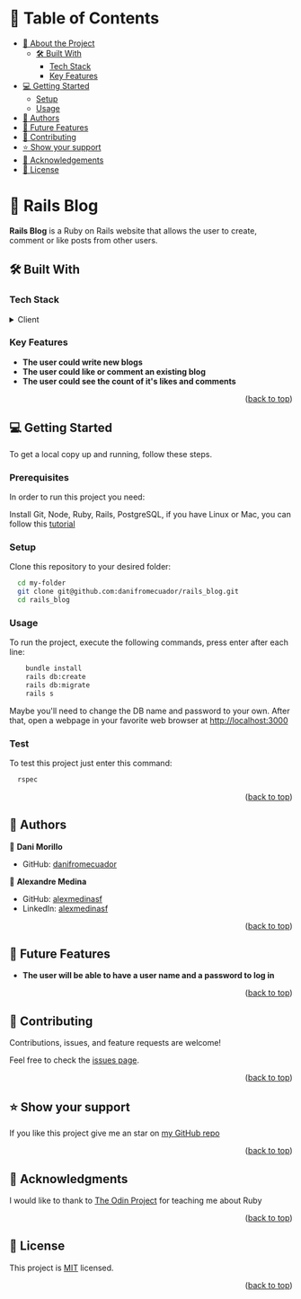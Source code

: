 <a name="readme-top"></a>

# 📗 Table of Contents

- [📖 About the Project](#about-project)
  - [🛠 Built With](#built-with)
    - [Tech Stack](#tech-stack)
    - [Key Features](#key-features)
- [💻 Getting Started](#getting-started)
  - [Setup](#setup)
  - [Usage](#usage)
- [👥 Authors](#authors)
- [🔭 Future Features](#future-features)
- [🤝 Contributing](#contributing)
- [⭐️ Show your support](#support)
- [🙏 Acknowledgements](#acknowledgements)
- [📝 License](#license)


# 📖 Rails Blog <a name="about-project"></a>

**Rails Blog** is a Ruby on Rails website that allows the user to create, comment or like posts from other users.
## 🛠 Built With <a name="built-with"></a>

### Tech Stack <a name="tech-stack"></a>
<details>
  <summary>Client</summary>
  <ul>
    <li><a href="https://www.ruby-lang.org/en/">Ruby</a></li>
  </ul>
</details>


### Key Features <a name="key-features"></a>

- **The user could write new blogs**
- **The user could like or comment an existing blog**
- **The user could see the count of it's likes and comments**

<p align="right">(<a href="#readme-top">back to top</a>)</p>




## 💻 Getting Started <a name="getting-started"></a>

To get a local copy up and running, follow these steps.

### Prerequisites

In order to run this project you need:


Install Git, Node, Ruby, Rails, PostgreSQL, if you have Linux or Mac, you can follow this [tutorial](https://www.theodinproject.com/guides/installations)

### Setup

Clone this repository to your desired folder:

```sh
  cd my-folder
  git clone git@github.com:danifromecuador/rails_blog.git
  cd rails_blog
```


### Usage

To run the project, execute the following commands, press enter after each line:

```sh
    bundle install
    rails db:create
    rails db:migrate
    rails s
```

Maybe you'll need to change the DB name and password to your own.
After that, open a webpage in your favorite web browser at [http://localhost:3000](http://localhost:3000)

### Test

To test this project just enter this command:

```sh
  rspec
```
<p align="right">(<a href="#readme-top">back to top</a>)</p>


## 👥 Authors <a name="authors"></a>

👤 **Dani Morillo**

- GitHub: [danifromecuador](https://github.com/danifromecuador)

 👤 **Alexandre Medina**

- GitHub: [alexmedinasf](https://github.com/alexmedinasf)
- LinkedIn: [alexmedinasf](https://www.linkedin.com/in/alexmedinasf)

<p align="right">(<a href="#readme-top">back to top</a>)</p>


## 🔭 Future Features <a name="future-features"></a>


- **The user will be able to have a user name and a password to log in**

<p align="right">(<a href="#readme-top">back to top</a>)</p>


## 🤝 Contributing <a name="contributing"></a>

Contributions, issues, and feature requests are welcome!

Feel free to check the [issues page](https://github.com/danifromecuador/rails_blog/issues).

<p align="right">(<a href="#readme-top">back to top</a>)</p>


## ⭐️ Show your support <a name="support"></a>

If you like this project give me an star on [my GitHub repo](https://github.com/danifromecuador/rails_blog)

<p align="right">(<a href="#readme-top">back to top</a>)</p>


## 🙏 Acknowledgments <a name="acknowledgements"></a>

I would like to thank to [The Odin Project](https://www.theodinproject.com/paths/full-stack-ruby-on-rails/courses/ruby) for teaching me about Ruby

<p align="right">(<a href="#readme-top">back to top</a>)</p>

## 📝 License <a name="license"></a>

This project is [MIT](./LICENSE) licensed.

<p align="right">(<a href="#readme-top">back to top</a>)</p>
